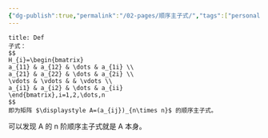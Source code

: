```yaml
---
{"dg-publish":true,"permalink":"/02-pages/顺序主子式/","tags":["personal/blog","线性代数/二次型","线性代数/矩阵"]}
---
```


```ad-summary
title: Def
子式：
$$
H_{i}=\begin{bmatrix}
a_{11} & a_{12} & \dots & a_{1i} \\
a_{21} & a_{22} & \dots & a_{2i} \\
\vdots & \vdots & & \vdots \\
a_{i1} & a_{i2} & \dots & a_{ii}
\end{bmatrix},i=1,2,\dots,n
$$
即为矩阵 $\displaystyle A=(a_{ij})_{n\times n}$ 的顺序主子式。
```

可以发现 A 的 n 阶顺序主子式就是 A 本身。


